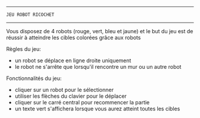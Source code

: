 --------------------------
    JEU ROBOT RICOCHET
--------------------------

Vous disposez de 4 robots (rouge, vert, bleu et jaune) et le but du jeu est de réussir à atteindre les cibles colorées grâce aux robots

Règles du jeu:
- un robot se déplace en ligne droite uniquement
- le robot ne s'arrête que lorsqu'il rencontre un mur ou un autre robot

Fonctionnalités du jeu:
- cliquer sur un robot pour le sélectionner
- utiliser les flèches du clavier pour le déplacer
- cliquer sur le carré central pour recommencer la partie
- un texte vert s'affichera lorsque vous aurez atteint toutes les cibles
